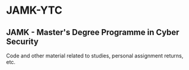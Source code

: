 # JAMK-YTC

## JAMK - Master's Degree Programme in Cyber Security

Code and other material related to studies, personal assignment returns, etc.




